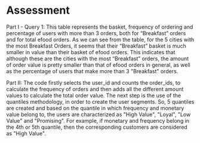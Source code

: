 # Assessment

Part I - Query 1: This table represents the basket, frequency of ordering and percentage of users with more than 3 orders, both for “Breakfast” 
orders and for total efood orders. As we can see from the table, for the 5 cities with the most Breakfast Orders, it seems that their “Breakfast” 
basket is much smaller in value than their basket of efood orders. This indicates that although these are the cities with the most 
“Breakfast” orders, the amount of order value is pretty smaller than that of efood orders in general, as well as the percentage of users
that make more than 3 "Breakfast" orders.

Part II: The code firstly selects the user_id and counts the order_ids, to calculate the frequency of orders and then adds all the different 
amount values to calculate the total order value. The next step is the use of the quantiles methodology, in order to create the user segments. 
So, 5 quantiles are created and based on the quantile in which frequency and monetary value belong to, the users are characterized as "High Value", "Loyal", "Low Value" and "Promising". For example, if monetary and frequency belong in the 4th or 5th quantile, then the corresponding customers are considered as "High Value".

